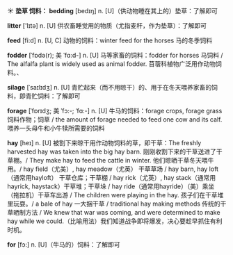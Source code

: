 ☀ <span class="category">**垫草 饲料：**</span>
<span class="vocabulary">**bedding**</span> [bedɪŋ] 
<span class="definition">n. [U]（供动物睡在其上的）垫草：</span>了解即可

<span class="vocabulary">**litter**</span> ['lɪtə] 
<span class="definition">n. [U] 供农畜睡觉用的物质（尤指麦秆，作为垫草）：</span>了解即可

<span class="vocabulary">**feed**</span> [fi:d] 
<span class="definition">n. [U, C] 动物的饲料：</span>winter feed for the horses 马的冬季饲料
           
<span class="vocabulary">**fodder**</span> [ˈfɒdə(r); 美 ˈfɑ:d-]
<span class="definition">n. [U] 马等家畜的饲料：</span>fodder for horses 马饲料 / The alfalfa plant is widely used as animal fodder. 苜蓿科植物广泛用作动物饲料。、
           
<span class="vocabulary">**silage**</span> [ˈsaɪlɪdʒ]
<span class="definition">n. [U] 青贮起来（而不用晾干）的、用于在冬天喂养家畜的饲料，即青贮饲料：</span>了解即可
           
<span class="vocabulary">**forage**</span> [ˈfɒrɪdʒ; 美 ˈfɔ:-; ˈfɑ:-]
<span class="definition">n. [U] 牛马的饲料：</span>forage crops, forage grass 饲料作物；饲草 / the amount of forage needed to feed one cow and its calf. 喂养一头母牛和小牛犊所需要的饲料
           
<span class="vocabulary">**hay**</span> [heɪ]
<span class="definition">n. [U] 被割下来晾干用作动物饲料的草，即干草：</span>The freshly harvested hay was taken into the big hay barn. 刚刚收割下来的干草送进了干草棚。/ They make hay to feed the cattle in winter. 他们晾晒干草冬天喂牛用。/ hay field（尤美）, hay meadow（尤英） 干草草场 / hay barn, hay loft（通常用hayloft） 干草仓库；干草棚 / hay rick（尤英）, hay stack（通常用hayrick, haystack）干草堆；干草垛 / hay ride（通常用hayride）（美）乘坐（拖拉机）干草车出游 / The children were playing in the hay. 孩子们在干草堆里玩耍。/ a bale of hay 一大捆干草 / traditional hay making methods 传统的干草晒制方法 / We knew that war was coming, and were determined to make hay while we could.（比喻用法）我们知道战争即将爆发，决心要趁早抓住有利时机。

<span class="vocabulary">**for**</span> [fɔ:] 
<span class="definition">n. [U]（牛马的）饲料：</span>了解即可


